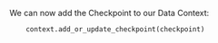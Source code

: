 We can now add the Checkpoint to our Data Context:

```python 
    context.add_or_update_checkpoint(checkpoint)
```